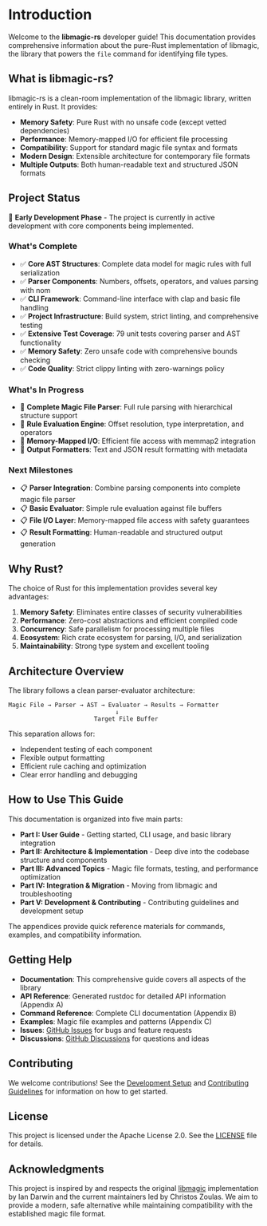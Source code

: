 # Introduction

Welcome to the **libmagic-rs** developer guide! This documentation provides comprehensive information about the pure-Rust implementation of libmagic, the library that powers the `file` command for identifying file types.

## What is libmagic-rs?

libmagic-rs is a clean-room implementation of the libmagic library, written entirely in Rust. It provides:

- **Memory Safety**: Pure Rust with no unsafe code (except vetted dependencies)
- **Performance**: Memory-mapped I/O for efficient file processing
- **Compatibility**: Support for standard magic file syntax and formats
- **Modern Design**: Extensible architecture for contemporary file formats
- **Multiple Outputs**: Both human-readable text and structured JSON formats

## Project Status

🚧 **Early Development Phase** - The project is currently in active development with core components being implemented.

### What's Complete

- ✅ **Core AST Structures**: Complete data model for magic rules with full serialization
- ✅ **Parser Components**: Numbers, offsets, operators, and values parsing with nom
- ✅ **CLI Framework**: Command-line interface with clap and basic file handling
- ✅ **Project Infrastructure**: Build system, strict linting, and comprehensive testing
- ✅ **Extensive Test Coverage**: 79 unit tests covering parser and AST functionality
- ✅ **Memory Safety**: Zero unsafe code with comprehensive bounds checking
- ✅ **Code Quality**: Strict clippy linting with zero-warnings policy

### What's In Progress

- 🔄 **Complete Magic File Parser**: Full rule parsing with hierarchical structure support
- 🔄 **Rule Evaluation Engine**: Offset resolution, type interpretation, and operators
- 🔄 **Memory-Mapped I/O**: Efficient file access with memmap2 integration
- 🔄 **Output Formatters**: Text and JSON result formatting with metadata

### Next Milestones

- 📋 **Parser Integration**: Combine parsing components into complete magic file parser
- 📋 **Basic Evaluator**: Simple rule evaluation against file buffers
- 📋 **File I/O Layer**: Memory-mapped file access with safety guarantees
- 📋 **Result Formatting**: Human-readable and structured output generation

## Why Rust?

The choice of Rust for this implementation provides several key advantages:

1. **Memory Safety**: Eliminates entire classes of security vulnerabilities
2. **Performance**: Zero-cost abstractions and efficient compiled code
3. **Concurrency**: Safe parallelism for processing multiple files
4. **Ecosystem**: Rich crate ecosystem for parsing, I/O, and serialization
5. **Maintainability**: Strong type system and excellent tooling

## Architecture Overview

The library follows a clean parser-evaluator architecture:

```text
Magic File → Parser → AST → Evaluator → Results → Formatter
                              ↓
                        Target File Buffer
```

This separation allows for:

- Independent testing of each component
- Flexible output formatting
- Efficient rule caching and optimization
- Clear error handling and debugging

## How to Use This Guide

This documentation is organized into five main parts:

- **Part I: User Guide** - Getting started, CLI usage, and basic library integration
- **Part II: Architecture & Implementation** - Deep dive into the codebase structure and components
- **Part III: Advanced Topics** - Magic file formats, testing, and performance optimization
- **Part IV: Integration & Migration** - Moving from libmagic and troubleshooting
- **Part V: Development & Contributing** - Contributing guidelines and development setup

The appendices provide quick reference materials for commands, examples, and compatibility information.

## Getting Help

- **Documentation**: This comprehensive guide covers all aspects of the library
- **API Reference**: Generated rustdoc for detailed API information (Appendix A)
- **Command Reference**: Complete CLI documentation (Appendix B)
- **Examples**: Magic file examples and patterns (Appendix C)
- **Issues**: [GitHub Issues](https://github.com/EvilBit-Labs/libmagic-rs/issues) for bugs and feature requests
- **Discussions**: [GitHub Discussions](https://github.com/EvilBit-Labs/libmagic-rs/discussions) for questions and ideas

## Contributing

We welcome contributions! See the [Development Setup](./development.md) and [Contributing Guidelines](./testing-guidelines.md) for information on how to get started.

## License

This project is licensed under the Apache License 2.0. See the [LICENSE](https://github.com/EvilBit-Labs/libmagic-rs/blob/main/LICENSE) file for details.

## Acknowledgments

This project is inspired by and respects the original [libmagic](https://www.darwinsys.com/file/) implementation by Ian Darwin and the current maintainers led by Christos Zoulas. We aim to provide a modern, safe alternative while maintaining compatibility with the established magic file format.
